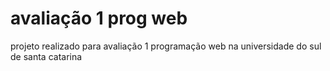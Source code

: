 # avaliação 1 prog web
 projeto realizado para avaliação 1 programação web na universidade do sul de santa catarina
